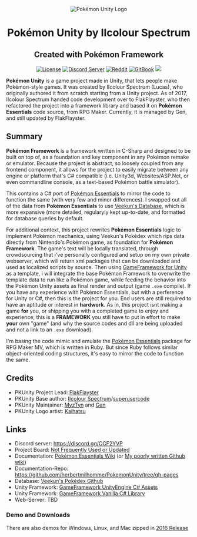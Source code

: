 <p align="center">
  <img alt="Pokémon Unity Logo" src="https://styles.redditmedia.com/t5_39moy/styles/bannerPositionedImage_6is405sk53j01.png" />
  <h1 align="center">Pokémon Unity by IIcolour Spectrum</h1>
  <h2 align="center">Created with Pokémon Framework</h2>
  <p align="center">
    <a href="https://opensource.org/licenses/BSD-3-Clause"><img alt="License" src="https://img.shields.io/badge/license-New%20BSD-blue.svg"/></a>
    <a href="https://discord.gg/SggHcXP"><img alt="Discord Server" src="https://img.shields.io/badge/join%20us%20on-discord-7289DA.svg"/></a>
    <a href="https://www.reddit.com/r/PokemonUnity/"><img alt="Reddit" src="https://img.shields.io/badge/join%20us%20on-reddit-ff5700.svg"/></a>
    <a href="https://herbertmilhomme.github.io/PokemonUnity/"><img alt="GitBook" src="https://img.shields.io/badge/view%20docs%20on-gitbook-blue.svg"/></a>
    <a href="https://herbertmilhomme.visualstudio.com/PokemonUnity/_build/index?definitionId=3"><img src="https://herbertmilhomme.visualstudio.com/_apis/public/build/definitions/90a2f24a-6d43-47cd-9e21-be259c022c96/3/badge"/></a>
  </p>
</p>

**Pokémon Unity** is a game project made in Unity, that lets people make Pokémon-style games. It was created by IIcolour Spectrum (Lucas), who originally authored it from scratch starting from a Unity project. As of 2017, IIcolour Spectrum handed code development over to FlakFlayster, who then refactored the project into a framework library and based it on **Pokémon Essentials** code source, from RPG Maker. Currently, it is managed by Gen, and still updated by FlakFlayster.
## Summary 

**Pokémon Framework** is a framework written in C-Sharp and designed to be built on top of, as a foundation and key component in any Pokémon remake or emulator. Because the project is abstract, so loosely coupled from any frontend component, it allows for the project to easily migrate between any engine or platform that's C# compatible (i.e. Unity3d, Websites/ASP.Net, or even commandline console, as a text-based Pokémon battle simulator).

This contains a C# port of [Pokémon Essentials](https://github.com/griest024/essentials-sample-project) to mirror the code to function the same (with very few and minor differences). I swapped out all of the data from **Pokémon Essentials** to use [Veekun's Database](https://github.com/veekun/pokedex), which is more expansive (more detailed, regularyly kept up-to-date, and formatted for database queries by default.

For additional context, this project rewrites **Pokémon Essentials** logic to implement Pokémon mechanics, using Veekun's Pokédex which rips data directly from Nintendo's Pokémon game, as foundation for **Pokémon Framework**. The game's text will be locally translated, through crowdsourcing that i've personally configured and setup on my own private webserver, which will return xml packages that can be downloaded and used as localized scripts by source. Then using [GameFramework for Unity](https://github.com/EllanJiang/GameFramework) as a template, i will integrate the base Pokémon Framework to overwrite the template data to run like a Pokémon game, while feeding the behavior into the Pokémon Unity assets as final render and output (game `.exe` compile). If you have any experience with Pokémon Essentials, but with a perference for Unity or C#, then this is the project for you. End users are still required to have an aptitude or interest in **hardwork**. As in, this project isnt making a game __for__ you, or shipping you with a completed game to enjoy and experience; this is a **FRAMEWORK** you still have to put in effort to make __your__ own "game" (and why the source codes and dll are being uploaded and not a link to an `.exe` download).

I'm basing the code mimic and emulate the [Pokémon Essentials](https://pokemon-essentials.fandom.com/wiki/Pokémon_Essentials_Wiki) package for RPG Maker MV, which is written in Ruby. But since Ruby follows similar object-oriented coding structures, it's easy to mirror the code to function the same.

## Credits

* PKUnity Project Lead: [FlakFlayster](https://github.com/herbertmilhomme/)
* PKUnity Base author: [IIcolour Spectrum](https://www.reddit.com/user/IIcolour_Spectrum)/[superusercode](https://www.reddit.com/user/Lucas_One/)
* PKUnity Maintainer: [MyzTyn](https://github.com/MyzTyn/) and [Gen](https://github.com/gen3vra/)
* PKUnity Logo artist: [Kaihatsu](https://twitter.com/KaihatsuYT)

## Links

* Discord server: https://discord.gg/CCF2YVP
* Project Board: [Not Frequently Used or Updated](https://github.com/herbertmilhomme/PokemonUnity/projects/1)
* Documentation: [Pokémon Essentials Wiki](https://pokemon-essentials.fandom.com/wiki/Pokemon_Essentials_Wiki) (or [My poorly written Github wiki](https://herbertmilhomme.github.io/PokemonUnity/))
* Documentation-Repo: https://github.com/herbertmilhomme/PokemonUnity/tree/gh-pages
* Database: [Veekun's Pokédex Github](https://github.com/veekun/pokedex)
* Unity Framework: [GameFramework UnityEngine C# Assets](https://github.com/EllanJiang/UnityGameFramework)
* Unity Framework: [GameFramework Vanilla C# Library](https://github.com/EllanJiang/GameFramework)
* Web-Server: TBD

### Demo and Downloads 

There are also demos for Windows, Linux, and Mac zipped in [2016 Release](https://github.com/PokemonUnity/PokemonUnity/releases)
